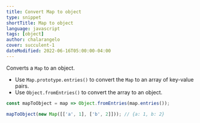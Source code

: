 ```yaml
---
title: Convert Map to object
type: snippet
shortTitle: Map to object
language: javascript
tags: [object]
author: chalarangelo
cover: succulent-1
dateModified: 2022-06-16T05:00:00-04:00
---
```


Converts a `Map` to an object.

- Use `Map.prototype.entries()` to convert the `Map` to an array of key-value pairs.
- Use `Object.fromEntries()` to convert the array to an object.

```js
const mapToObject = map => Object.fromEntries(map.entries());
```

```js
mapToObject(new Map([['a', 1], ['b', 2]])); // {a: 1, b: 2}
```
